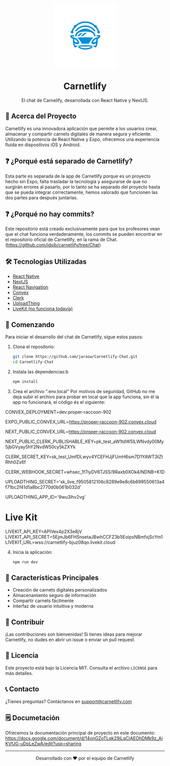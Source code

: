 <p align="center">
  <img src="public/logo.png" alt="Carnetlify Logo" width="200"/>
</p>

<h1 align="center">Carnetlify</h1>

<p align="center">
  El chat de Carnelify, desarrollada con React Native y NextJS.
</p>

## 🚀 Acerca del Proyecto

Carnetlify es una innovadora aplicación que permite a los usuarios crear, almacenar y compartir carnets digitales de manera segura y eficiente. Utilizando la potencia de React Native y Expo, ofrecemos una experiencia fluida en dispositivos iOS y Android. 

## ❓ ¿Porqué está separado de Carnetlify?

Esta parte es separada de la app de Carnetlify porque es un proyecto hecho sin Expo, falta trasladar la tecnologia y asegurarse de que no surgirán errores al pasarlo, por lo tanto se ha separado del proyecto hasta que se pueda integrar correctamente, hemos valorado que funcionen las dos partes para después juntarlas.

## ❓ ¿Porqué no hay commits?

Este repositorio está creado exclusivamente para que los profesores vean que el chat funciona verdaderamente, los commits se pueden encontrar en el repositorio oficial de Carnetlify, en la rama de Chat.
(https://github.com/idsib/carnetlify/tree/Chat)

## 🛠️ Tecnologías Utilizadas

- [React Native](https://reactnative.dev/)
- [NextJS](https://nextjs.org)
- [React Navigation](https://reactnavigation.org/)
- [Convex](https://convex.dev)
- [Clerk](https://clerk.com)
- [UploadThing](https://uploadthing.com/)
- [LiveKit (no funciona todavía)](https://cloud.livekit.io)

## 🏁 Comenzando

Para iniciar el desarrollo del chat de Carnetlify, sigue estos pasos:

1. Clona el repositorio:
   ```bash
   git clone https://github.com/jarasw/Carnetlify-Chat.git
   cd Carnetlify-Chat
   ```

2. Instala las dependencias:b
   ```bash
   npm install
   ```

3. Crea el archivo ".env.local"
   Por motivos de seguridad, GitHub no me deja subir el archivo para probar en local que la app funciona, sin él la app no funcionará, el código és el siguiente:

CONVEX_DEPLOYMENT=dev:proper-raccoon-902

EXPO_PUBLIC_CONVEX_URL=https://proper-raccoon-902.convex.cloud

NEXT_PUBLIC_CONVEX_URL=https://proper-raccoon-902.convex.cloud

NEXT_PUBLIC_CLERK_PUBLISHABLE_KEY=pk_test_aW1tdW5lLWNvdy00My5jbGVyay5hY2NvdW50cy5kZXYk

CLERK_SECRET_KEY=sk_test_UmfDLwyv4YCEFHJjFUmH6sm7D1YAWT3tZtRhh0Zx6f

CLERK_WEBHOOK_SECRET=whsec_1f7iyDV6TJSS/9Raxb0XOk4/NDNB+K1D

UPLOADTHING_SECRET='sk_live_f9505812106c8289e9e8c6b699550613a4f71bc2f41d1a8bc2770d0b061b032d'

UPLOADTHING_APP_ID='9wu3lhv2vg'

# Live Kit
LIVEKIT_API_KEY=APIVex4p2X3e8jV
LIVEKIT_API_SECRET=5EjmJb6FHSnsetaJBwhCCFZ3b1iEoipsNBmfxjScYm1
LIVEKIT_URL=wss://carnetlify-bjuz08qo.livekit.cloud

4. Inicia la aplicación:
   ```bash
   npm run dev
   ```

## 📱 Características Principales

- Creación de carnets digitales personalizados
- Almacenamiento seguro de información
- Compartir carnets fácilmente
- Interfaz de usuario intuitiva y moderna

## 🤝 Contribuir

¡Las contribuciones son bienvenidas! Si tienes ideas para mejorar Carnetlify, no dudes en abrir un issue o enviar un pull request.

## 📄 Licencia

Este proyecto está bajo la Licencia MIT. Consulta el archivo `LICENSE` para más detalles.

## 📞 Contacto

¿Tienes preguntas? Contáctanos en [support@carnetlify.com](mailto:support@carnetlify.com)

## 🗒 Documetación

Ofrecemos la documentación principal de proyecto en este documento: 
https://docs.google.com/document/d/14onGZoTLqk29jLqCjAEOhDMk9z_AiKVfJG-uDpLeZwA/edit?usp=sharing

---

<p align="center">
  Desarrollado con ❤️ por el equipo de Carnetlify
</p>
